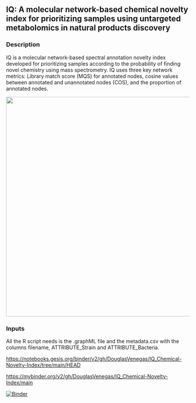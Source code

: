 ## IQ: A molecular network-based chemical novelty index for prioritizing samples using untargeted metabolomics in natural products discovery

### Description

IQ is a molecular network-based spectral annotation novelty index developed for prioritizing samples according to the probability of finding novel chemistry using mass spectrometry. IQ uses three key network metrics: Library match score (MQS) for annotated nodes, cosine values between annotated and unannotated nodes (COS), and the proportion of annotated nodes.

<img src="https://github.com/user-attachments/assets/84dcd722-efb3-4588-8584-05639d8fe347" width="600">

### Inputs

All the R script needs is the .graphML file and the metadata.csv with the columns filename, ATTRIBUTE_Strain and ATTRIBUTE_Bacteria.

https://notebooks.gesis.org/binder/v2/gh/DouglasVenegas/IQ_Chemical-Novelty-Index/tree/main/HEAD

https://mybinder.org/v2/gh/DouglasVenegas/IQ_Chemical-Novelty-Index/main

[![Binder](https://notebooks.gesis.org/binder/badge_logo.svg)](https://notebooks.gesis.org/binder/v2/gh/DouglasVenegas/IQ_Chemical-Novelty-Index/main)
